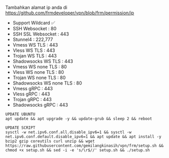 Tambahkan alamat ip anda di
https://github.com/frmdeveloper/vpn/blob/frm/permission/ip

- Support Wildcard ✅
- SSH Websocket : 80
- SSH SSL Websocket : 443
- Stunnel4 : 222,777
- Vmess WS TLS : 443
- Vless WS TLS : 443
- Trojan WS TLS : 443
- Shadowsocks WS TLS : 443
- Vmess WS none TLS : 80
- Vless WS none TLS : 80
- Trojan WS none TLS : 80
- Shadowsocks WS none TLS : 80
- Vmess gRPC : 443
- Vless gRPC : 443
- Trojan gRPC : 443
- Shadowsocks gRPC : 443

```
UPDATE UBUNTU
apt update && apt upgrade -y && update-grub && sleep 2 && reboot

UPDATE SCRIPT
sysctl -w net.ipv6.conf.all.disable_ipv6=1 && sysctl -w net.ipv6.conf.default.disable_ipv6=1 && apt update && apt install -y bzip2 gzip coreutils curl unzip && wget https://raw.githubusercontent.com/gemilangkinasih/vpn/frm/setup.sh && chmod +x setup.sh && sed -i -e 's/\r$//' setup.sh && ./setup.sh
